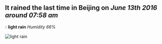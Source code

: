 ## It rained the last time in Beijing on *June 13th 2016 around 07:58 am*
💧  **light rain** *Humidity 66%*

![light rain](http://openweathermap.org/img/w/10n.png)
